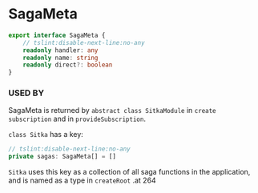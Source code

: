 # SagaMeta

```typescript
export interface SagaMeta {
	// tslint:disable-next-line:no-any
	readonly handler: any
	readonly name: string
	readonly direct?: boolean
}
```

### USED BY

SagaMeta is returned by `abstract class SitkaModule` in `create subscription` and in `provideSubscription`.

`class Sitka` has a key:

```typescript
// tslint:disable-next-line:no-any
private sagas: SagaMeta[] = []
```

`Sitka` uses this key as a collection of all saga functions in the application, and is named as a type in `createRoot` .at 264